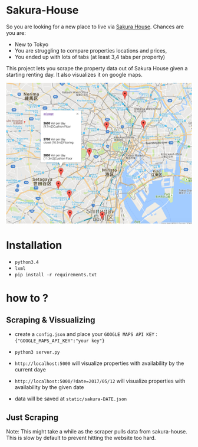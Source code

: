 # Sakura-House

So you are looking for a new place to live via [Sakura House](https://www.sakura-house.com).
Chances are you are:

- New to Tokyo
- You are struggling to compare properties locations and prices,
- You ended up with lots of tabs (at least 3,4 tabs per property)

This project lets you scrape the property data out of Sakura House given a starting renting day.
It also visualizes it on google maps.

![](https://github.com/dav009/sakura-house/raw/master/screenshot.png)


# Installation

- `python3.4`
- `lxml`
- `pip install -r requirements.txt`


# how to ?

## Scraping & Vissualizing
- create a `config.json` and place your `GOOGLE MAPS API KEY` : `{"GOOGLE_MAPS_API_KEY":"your key"}`
- `python3 server.py`
- `http://localhost:5000` will visualize properties with availability by the current daye
- `http://localhost:5000/?date=2017/05/12` will visualize properties with availability by the given date

- data will be saved at `static/sakura-DATE.json`


## Just Scraping



Note: This might take a while as the scraper pulls data from sakura-house. This is slow by default to prevent hitting the website too hard.



